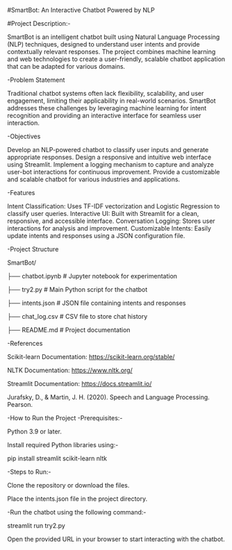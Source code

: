 #SmartBot: An Interactive Chatbot Powered by NLP

#Project Description:-

SmartBot is an intelligent chatbot built using Natural Language Processing (NLP) techniques, designed to understand user intents and provide contextually relevant responses. The project combines machine learning and web technologies to create a user-friendly, scalable chatbot application that can be adapted for various domains.

-Problem Statement

Traditional chatbot systems often lack flexibility, scalability, and user engagement, limiting their applicability in real-world scenarios. SmartBot addresses these challenges by leveraging machine learning for intent recognition and providing an interactive interface for seamless user interaction.

-Objectives

Develop an NLP-powered chatbot to classify user inputs and generate appropriate responses.
Design a responsive and intuitive web interface using Streamlit.
Implement a logging mechanism to capture and analyze user-bot interactions for continuous improvement.
Provide a customizable and scalable chatbot for various industries and applications.

-Features

Intent Classification: Uses TF-IDF vectorization and Logistic Regression to classify user queries.
Interactive UI: Built with Streamlit for a clean, responsive, and accessible interface.
Conversation Logging: Stores user interactions for analysis and improvement.
Customizable Intents: Easily update intents and responses using a JSON configuration file.

-Project Structure

SmartBot/

├── chatbot.ipynb           # Jupyter notebook for experimentation

├── try2.py                 # Main Python script for the chatbot

├── intents.json            # JSON file containing intents and responses

├── chat_log.csv            # CSV file to store chat history

├── README.md               # Project documentation

-References

Scikit-learn Documentation: https://scikit-learn.org/stable/

NLTK Documentation: https://www.nltk.org/

Streamlit Documentation: https://docs.streamlit.io/

Jurafsky, D., & Martin, J. H. (2020). Speech and Language Processing. Pearson.

-How to Run the Project
-Prerequisites:-

Python 3.9 or later.

Install required Python libraries using:-

pip install streamlit scikit-learn nltk

-Steps to Run:-

Clone the repository or download the files.

Place the intents.json file in the project directory.

-Run the chatbot using the following command:-

streamlit run try2.py

Open the provided URL in your browser to start interacting with the chatbot.
